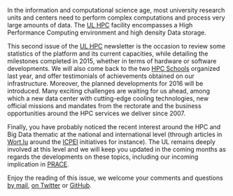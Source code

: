 In the information and computational science age, most university research units and centers need to perform complex computations and process very large amounts of data.
The [UL HPC](http://hpc.uni.lu) facility encompasses a High Performance Computing environment and high density Data storage.

This second issue of the [UL HPC](http://hpc.uni.lu) newsletter is the occasion to review some statistics of the platform and its current capacities, while detailing the milestones completed in 2015, whether in terms of hardware or software developments.
We will also come back to the two [HPC Schools](https://hpc.uni.lu/hpc-school) organized last year, and offer testimonials of achievements obtained on our infrastructure.
Moreover, the planned developments for 2016 will be introduced. Many exciting challenges are waiting for us ahead, among which a new data center with cutting-edge cooling technologies, new official missions and mandates from the rectorate and the business opportunities around the HPC services we deliver since 2007.

Finally, you have probably noticed the recent interest around the HPC and Big Data thematic at the national and international level (through articles in [Wort.lu](http://www.wort.lu/de/business/le-luxembourg-aux-manettes-un-superordinateur-a-six-milliards-d-euros-56a5d8890da165c55dc51d19) around the  [ICPEI](https://ec.europa.eu/commission/2014-2019/oettinger/blog/luxembourg-launches-supercomputing-project_en) initiatives for instance). The UL remains deeply involved at this level and we will keep you updated in the coming months as regards the developments on these topics, including our incoming implication in [PRACE](http://www.prace-ri.eu/).

Enjoy the reading of this issue, we welcome your comments and questions [by mail](mailto:hpc-sysadmins@uni.lu), [on Twitter](https://twitter.com/ULHPC) or [GitHub](https://github.com/ULHPC/documents/issues).
